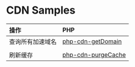 # CDN Samples

| 操作 | PHP |
| :-- | :-- |
| 查询所有加速域名 | [php-cdn-getDomain](./php-cdn-getDomain) |
|||
| 刷新缓存 | [php-cdn-purgeCache](./php-cdn-purgeCache) |